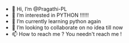 - 👋 Hi, I’m @Pragathi-PL
- 👀 I’m interested in PYTHON !!!!!!
- 🌱 I’m currently learning python again 
- 💞️ I’m looking to collaborate on no idea till now
- 📫 How to reach me ? You needn't reach me !

<!---
Pragathi-PL/Pragathi-PL is a ✨ special ✨ repository because its `README.md` (this file) appears on your GitHub profile.
You can click the Preview link to take a look at your changes.
--->
